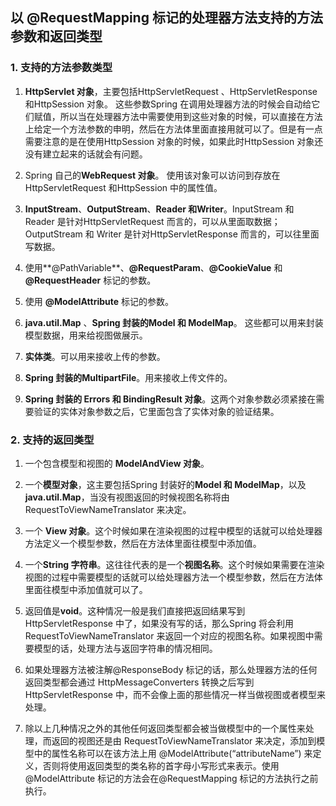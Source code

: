 ## 以 @RequestMapping 标记的处理器方法支持的方法参数和返回类型

### 1. 支持的方法参数类型

1. **HttpServlet 对象**，主要包括HttpServletRequest 、HttpServletResponse 和HttpSession 对象。 这些参数Spring 在调用处理器方法的时候会自动给它们赋值，所以当在处理器方法中需要使用到这些对象的时候，可以直接在方法上给定一个方法参数的申明，然后在方法体里面直接用就可以了。但是有一点需要注意的是在使用HttpSession 对象的时候，如果此时HttpSession 对象还没有建立起来的话就会有问题。

2. Spring 自己的**WebRequest 对象**。 使用该对象可以访问到存放在HttpServletRequest 和HttpSession 中的属性值。

3. **InputStream**、**OutputStream**、**Reader 和Writer**。InputStream 和 Reader 是针对HttpServletRequest 而言的，可以从里面取数据；OutputStream 和 Writer 是针对HttpServletResponse 而言的，可以往里面写数据。

4. 使用**@PathVariable**、**@RequestParam**、**@CookieValue** 和 **@RequestHeader** 标记的参数。

5. 使用 **@ModelAttribute** 标记的参数。

6. **java.util.Map** 、**Spring 封装的Model 和 ModelMap**。 这些都可以用来封装模型数据，用来给视图做展示。

7. **实体类**。可以用来接收上传的参数。

8. **Spring 封装的MultipartFile**。用来接收上传文件的。

9. **Spring 封装的 Errors 和 BindingResult 对象**。这两个对象参数必须紧接在需要验证的实体对象参数之后，它里面包含了实体对象的验证结果。

### 2. 支持的返回类型

1. 一个包含模型和视图的 **ModelAndView 对象**。

2. 一个**模型对象**，这主要包括Spring 封装好的**Model 和 ModelMap**，以及**java.util.Map**，当没有视图返回的时候视图名称将由RequestToViewNameTranslator 来决定。

3. 一个 **View 对象**。这个时候如果在渲染视图的过程中模型的话就可以给处理器方法定义一个模型参数，然后在方法体里面往模型中添加值。

4. 一个**String 字符串**。这往往代表的是一个**视图名称**。这个时候如果需要在渲染视图的过程中需要模型的话就可以给处理器方法一个模型参数，然后在方法体里面往模型中添加值就可以了。

5. 返回值是**void**。这种情况一般是我们直接把返回结果写到 HttpServletResponse 中了，如果没有写的话，那么Spring 将会利用 RequestToViewNameTranslator 来返回一个对应的视图名称。如果视图中需要模型的话，处理方法与返回字符串的情况相同。

6. 如果处理器方法被注解@ResponseBody 标记的话，那么处理器方法的任何返回类型都会通过 HttpMessageConverters 转换之后写到 HttpServletResponse 中，而不会像上面的那些情况一样当做视图或者模型来处理。

7. 除以上几种情况之外的其他任何返回类型都会被当做模型中的一个属性来处理，而返回的视图还是由 RequestToViewNameTranslator 来决定，添加到模型中的属性名称可以在该方法上用 @ModelAttribute(“attributeName”) 来定义，否则将使用返回类型的类名称的首字母小写形式来表示。使用 @ModelAttribute 标记的方法会在@RequestMapping 标记的方法执行之前执行。